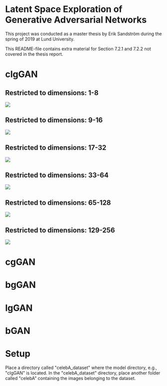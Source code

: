 # Latent Space Exploration of Generative Adversarial Networks
This project was conducted as a master thesis by Erik Sandström during the spring of 2019 at Lund University.

This README-file contains extra material for Section 7.2.1 and 7.2.2 not covered in the thesis report.

# clgGAN
## Restricted to dimensions: 1-8
![](gifs/clgGAN/1-8_5pts_100_50.gif)

## Restricted to dimensions: 9-16
![](gifs/clgGAN/9-16_5pts_100_50.gif)

## Restricted to dimensions: 17-32
![](gifs/clgGAN/17-32_5pts_100_50.gif)

## Restricted to dimensions: 33-64
![](gifs/clgGAN/33-64_5pts_100_50.gif)

## Restricted to dimensions: 65-128
![](gifs/clgGAN/65-128_5pts_100_50.gif)

## Restricted to dimensions: 129-256
![](gifs/clgGAN/129-256_5pts_100_50.gif)

# cgGAN

# bgGAN

# lgGAN

# bGAN

# Setup
Place a directory called "celebA_dataset" where the model directory, e.g., "clgGAN" is located. In the "celebA_dataset" directory, place another folder called "celebA" containing the images belonging to the dataset.
